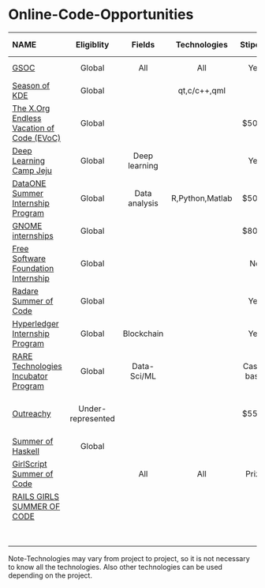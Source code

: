
# Online-Code-Opportunities
|NAME                                                                        |Eligiblity|Fields       |Technologies          |Stipend|Application Timeline|Program Timeline|GSoC Dependent|
|:---------------------------------------------------------------------------|:--------:|:-----------:|:--------------------:|:-----:|:------------------:|:--------------:|:------------:|
|[GSOC](https://summerofcode.withgoogle.com/)                                |Global    |All          |All                   |Yes    | March              | April-August   | No           |
|[Season of KDE](https://season.kde.org)                                     |Global    |             |qt,c/c++,qml          |       | December           | Jan-March      | No           |
|[The X.Org Endless Vacation of Code (EVoC)](http://www.x.org/wiki/XorgEVoC/)|Global    |             |                      |$5000  | All Year           | All Year       | No           |
|[Deep Learning Camp Jeju](http://jeju.dlcamp.org/2018/)                     |Global    |Deep learning|                      |Yes    | April              | June-July      | No           |
|[DataONE Summer Internship Program](https://www.dataone.org/internships)    |Global    |Data analysis|R,Python,Matlab       | $5000 | Feb-March          | May-July       | No           |
|[GNOME internships](https://wiki.gnome.org/Internships)                     |Global    |             |                      | $8000 | September          | Dec-Feb        | No           |
|[Free Software Foundation Internship](fsf.org/volunteer/internships)        |Global    |             |                      | No    |                    |                | No           |
|[ Radare Summer of Code](https://rada.re/rsoc)                              |Global    |             |                      | Yes   |                    |                | Yes          |
|[Hyperledger Internship Program](wiki.hyperledger.org/internship/schedule)  |Global    |Blockchain   |                      | Yes   | March              | June-Aug/Nov   | No           |
|[RARE Technologies Incubator Program](https://bit.ly/2JXbNOA)               |Global    |Data-Sci/ML  |                      |Case-basis| All-year        | All-year       | No           |
| [Outreachy](https://www.gnome.org/outreachy/)                              |Under-represented|      |                      | $5500 |Feb-Mar, Sep-Oct    | May-Aug Dec-Mar| No           |
|[Summer of Haskell](https://summer.haskell.org)                             |Global    |             |                      |       |                    |                | Yes          |
|[GirlScript Summer of Code](http://gssoc.tech)                              |          |All          |All                   |Prize  |                    | Jun-Aug        | No           |
|[RAILS GIRLS SUMMER OF CODE](https://railsgirlssummerofcode.org)            |          |             |                      |       | Feb                | Jul-Sep        |              |
|                                                                            |          |             |                      |       |    EDX (edx.org)                |                |              |

Note-Technologies may vary from project to project, so it is not necessary to know all the technologies.
Also other technologies can be used depending on the project.  
